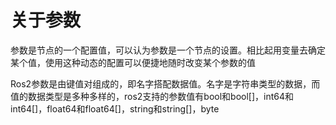 # 关于参数

参数是节点的一个配置值，可以认为参数是一个节点的设置。相比起用变量去确定某个值，使用这种动态的配置可以便捷地随时改变某个参数的值

Ros2参数是由键值对组成的，即名字搭配数据值。名字是字符串类型的数据，而值的数据类型是多种多样的，ros2支持的参数值有bool和bool[]，int64和int64[]，float64和float64[]，string和string[]，byte[](字节数组，可以用于表示图片，点云数据等信息)
